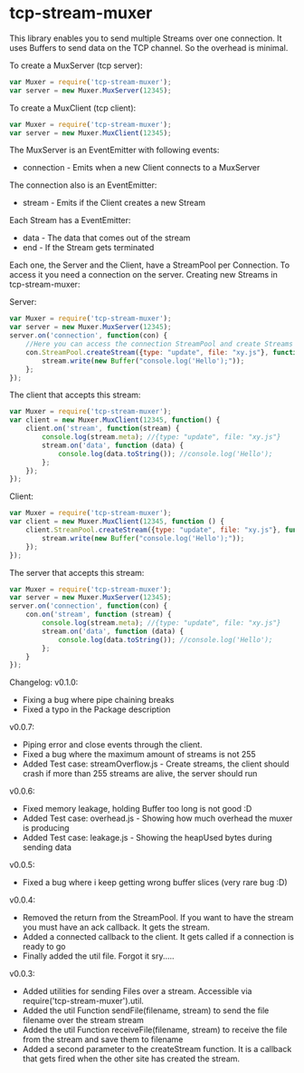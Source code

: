 tcp-stream-muxer
=============

This library enables you to send multiple Streams over one connection. It uses Buffers to send data on the TCP channel. So the overhead is minimal.

To create a MuxServer (tcp server):
```javascript
var Muxer = require('tcp-stream-muxer');
var server = new Muxer.MuxServer(12345);
```

To create a MuxClient (tcp client):
```javascript
var Muxer = require('tcp-stream-muxer');
var server = new Muxer.MuxClient(12345);
```

The MuxServer is an EventEmitter with following events:
* connection - Emits when a new Client connects to a MuxServer

The connection also is an EventEmitter:
* stream - Emits if the Client creates a new Stream

Each Stream has a EventEmitter:
* data - The data that comes out of the stream
* end - If the Stream gets terminated

Each one, the Server and the Client, have a StreamPool per Connection. To access it you need a connection on the server. Creating new Streams in tcp-stream-muxer:

Server:
```javascript
var Muxer = require('tcp-stream-muxer');
var server = new Muxer.MuxServer(12345);
server.on('connection', function(con) {
    //Here you can access the connection StreamPool and create Streams
    con.StreamPool.createStream({type: "update", file: "xy.js"}, function (stream) {
        stream.write(new Buffer("console.log('Hello');"));
    };
});
```

The client that accepts this stream:
```javascript
var Muxer = require('tcp-stream-muxer');
var client = new Muxer.MuxClient(12345, function() {
    client.on('stream', function(stream) {
        console.log(stream.meta); //{type: "update", file: "xy.js"}
        stream.on('data', function (data) {
            console.log(data.toString()); //console.log('Hello');
        };
    });
});
```

Client:
```javascript
var Muxer = require('tcp-stream-muxer');
var client = new Muxer.MuxClient(12345, function () {
    client.StreamPool.createStream({type: "update", file: "xy.js"}, function (stream) {
        stream.write(new Buffer("console.log('Hello');"));
    });
});
```

The server that accepts this stream:
```javascript
var Muxer = require('tcp-stream-muxer');
var server = new Muxer.MuxServer(12345);
server.on('connection', function(con) {
    con.on('stream', function (stream) {
        console.log(stream.meta); //{type: "update", file: "xy.js"}
        stream.on('data', function (data) {
            console.log(data.toString()); //console.log('Hello');
        };
    }
});
```

Changelog:
v0.1.0:
* Fixing a bug where pipe chaining breaks
* Fixed a typo in the Package description

v0.0.7:
* Piping error and close events through the client.
* Fixed a bug where the maximum amount of streams is not 255
* Added Test case: streamOverflow.js - Create streams, the client should crash if more than 255 streams are alive, the server should run

v0.0.6:
* Fixed memory leakage, holding Buffer too long is not good :D
* Added Test case: overhead.js - Showing how much overhead the muxer is producing
* Added Test case: leakage.js - Showing the heapUsed bytes during sending data

v0.0.5:
* Fixed a bug where i keep getting wrong buffer slices (very rare bug :D)

v0.0.4:
* Removed the return from the StreamPool. If you want to have the stream you must have an ack callback. It gets the stream.
* Added a connected callback to the client. It gets called if a connection is ready to go
* Finally added the util file. Forgot it sry.....

v0.0.3:
* Added utilities for sending Files over a stream. Accessible via require('tcp-stream-muxer').util.
* Added the util Function sendFile(filename, stream) to send the file filename over the stream stream
* Added the util Function receiveFile(filename, stream) to receive the file from the stream and save them to filename
* Added a second parameter to the createStream function. It is a callback that gets fired when the other site has created the stream.
